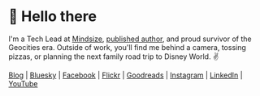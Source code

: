 # 👋 Hello there

I'm a Tech Lead at [Mindsize](https://mindsize.com), [published author](https://www.amazon.com/author/gregrickaby), and proud survivor of the Geocities era. Outside of work, you'll find me behind a camera, tossing pizzas, or planning the next family road trip to Disney World. ✌️

[Blog](https://gregrickaby.com) | [Bluesky](https://bsky.app/profile/gregrickaby.bsky.social) | [Facebook](https://www.facebook.com/gregrickaby) | [Flickr](https://flickr.com/people/gregrickaby/) | [Goodreads](https://www.goodreads.com/author/show/16999736.Greg_Rickaby) | [Instagram](https://www.instagram.com/gregoryrickaby) | [LinkedIn](https://linkedin.com/in/gregrickaby/) | [YouTube](https://www.youtube.com/@GregRickaby)
